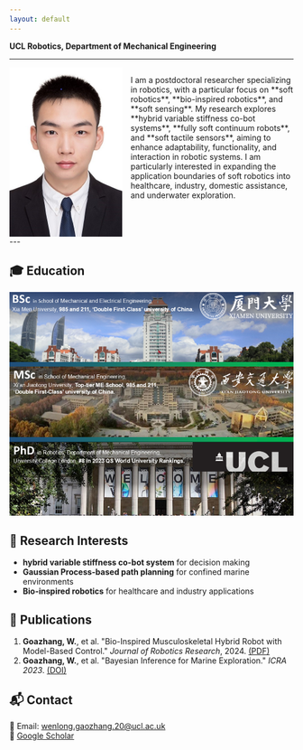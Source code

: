 ```yaml
---
layout: default
---
```


<!--# Dr. Wenlong Goazhang-->
**UCL Robotics, Department of Mechanical Engineering**

---
<div style="display: flex; align-items: flex-start; gap: 15px;">
    <img src="assets/images/ID Photo_Gaozhang Wenlong400600.jpg" alt="Dr. Wenlong Goazhang" width="200">
    <p>I am a postdoctoral researcher specializing in robotics, with a particular focus on **soft robotics**, **bio-inspired robotics**, and **soft sensing**. My research explores **hybrid variable stiffness co-bot systems**, **fully soft continuum robots**, and **soft tactile sensors**, aiming to enhance adaptability, functionality, and interaction in robotic systems. I am particularly interested in expanding the application boundaries of soft robotics into healthcare, industry, domestic assistance, and underwater exploration.</p>
</div>
---

## 🎓 Education
![My Education](assets/images/Research-Summary-Wenlong.png)

## 🔬 Research Interests
- **hybrid variable stiffness co-bot system** for decision making  
- **Gaussian Process-based path planning** for confined marine environments  
- **Bio-inspired robotics** for healthcare and industry applications  

## 📄 Publications
1. **Goazhang, W.**, et al. "Bio-Inspired Musculoskeletal Hybrid Robot with Model-Based Control." *Journal of Robotics Research*, 2024. [(PDF)](https://example.com)  
2. **Goazhang, W.**, et al. "Bayesian Inference for Marine Exploration." *ICRA 2023*. [(DOI)](https://example.com)  

## 📬 Contact
📧 Email: wenlong.gaozhang.20@ucl.ac.uk  
🔗 [Google Scholar](https://scholar.google.ca/citations?user=vhKVcqsAAAAJ&hl=en)  
